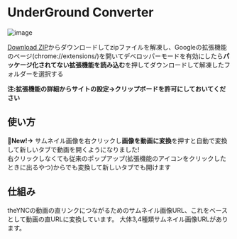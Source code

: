 # UnderGround Converter　　
   ![image](https://github.com/AsutoraGG/FreeUnderGround/assets/76235964/2a28b8cc-5c1d-4c52-8c68-8ed72816e57f)

[Download ZIP](https://github.com/AsutoraGG/idk/archive/refs/heads/main.zip)からダウンロードしてzipファイルを解凍し、Googleの拡張機能のページ(chrome://extensions/)を開いてデベロッパーモードを有効にしたら**パッケージ化されてない拡張機能を読み込む**を押してダウンロードして解凍したフォルダーを選択する    
   
**注:拡張機能の詳細からサイトの設定->クリップボードを許可にしておいてください**　　

## 使い方
**🎉New!→**  サムネイル画像を右クリックし**画像を動画に変換**を押すと自動で変換して新しいタブで動画を開くようになりました!   
右クリックしなくても従来のポップアップ(拡張機能のアイコンをクリックしたときに出るやつ)からでも変換して新しいタブでも開けます

## 仕組み   
theYNCの動画の直リンクにつながるためのサムネイル画像URL、これをベースとして動画の直URLに変換しています。
大体3,4種類サムネイル画像URLがあります。   
